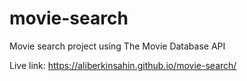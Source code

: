 # movie-search
Movie search project using The Movie Database API

Live link: https://aliberkinsahin.github.io/movie-search/
